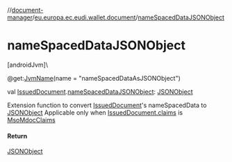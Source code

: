 //[document-manager](../../index.md)/[eu.europa.ec.eudi.wallet.document](index.md)/[nameSpacedDataJSONObject](name-spaced-data-j-s-o-n-object.md)

# nameSpacedDataJSONObject

[androidJvm]\

@get:[JvmName](https://kotlinlang.org/api/latest/jvm/stdlib/kotlin.jvm/-jvm-name/index.html)(name = &quot;nameSpacedDataAsJSONObject&quot;)

val [IssuedDocument](-issued-document/index.md).[nameSpacedDataJSONObject](name-spaced-data-j-s-o-n-object.md): [JSONObject](https://developer.android.com/reference/kotlin/org/json/JSONObject.html)

Extension function to convert [IssuedDocument](-issued-document/index.md)'s nameSpacedData
to [JSONObject](https://developer.android.com/reference/kotlin/org/json/JSONObject.html) Applicable
only when [IssuedDocument.claims](-issued-document/claims.md)
is [MsoMdocClaims](../eu.europa.ec.eudi.wallet.document.format/-mso-mdoc-claims/index.md)

#### Return

[JSONObject](https://developer.android.com/reference/kotlin/org/json/JSONObject.html)
